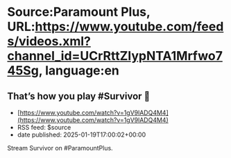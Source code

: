 # Source:Paramount Plus, URL:https://www.youtube.com/feeds/videos.xml?channel_id=UCrRttZIypNTA1Mrfwo745Sg, language:en

## That’s how you play #Survivor 👏
 - [https://www.youtube.com/watch?v=1gV9lADQ4M4](https://www.youtube.com/watch?v=1gV9lADQ4M4)
 - RSS feed: $source
 - date published: 2025-01-19T17:00:02+00:00

Stream Survivor on #ParamountPlus.

